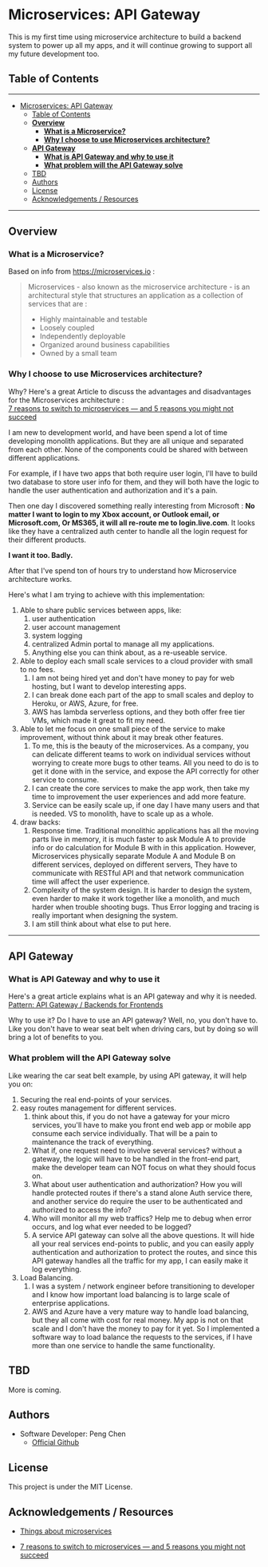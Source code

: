 # Microservices: API Gateway

This is my first time using microservice architecture to build a backend system to power up all my apps, and it will continue growing to support all my future development too.

## Table of Contents

---

- [Microservices: API Gateway](#microservices-api-gateway)
  - [Table of Contents](#table-of-contents)
  - [**Overview**](#overview)
    - [**What is a Microservice?**](#what-is-a-microservice)
    - [**Why I choose to use Microservices architecture?**](#why-i-choose-to-use-microservices-architecture)
  - [**API Gateway**](#api-gateway)
    - [**What is API Gateway and why to use it**](#what-is-api-gateway-and-why-to-use-it)
    - [**What problem will the API Gateway solve**](#what-problem-will-the-api-gateway-solve)
  - [TBD](#tbd)
  - [Authors](#authors)
  - [License](#license)
  - [Acknowledgements / Resources](#acknowledgements--resources)

---

## **Overview**

### **What is a Microservice?**

Based on info from <https://microservices.io> :
>Microservices - also known as the microservice architecture - is an architectural style that structures an application as a collection of services that are :
>
> - Highly maintainable and testable
> - Loosely coupled
> - Independently deployable
> - Organized around business capabilities
> - Owned by a small team

### **Why I choose to use Microservices architecture?**

Why? Here's a great Article to discuss the advantages and disadvantages for the Microservices architecture :  
[7 reasons to switch to microservices — and 5 reasons you might not succeed](https://www.cio.com/article/3201193/7-reasons-to-switch-to-microservices-and-5-reasons-you-might-not-succeed.html)

I am new to development world, and have been spend a lot of time developing monolith applications. But they are all unique and separated from each other. None of the components could be shared with between different applications.

For example, if I have two apps that both require user login, I'll have to build two database to store user info for them, and they will both have the logic to handle the user authentication and authorization and it's a pain.

Then one day I discovered something really interesting from Microsoft : **No matter I want to login to my Xbox account, or Outlook email, or Microsoft.com, Or MS365, it will all re-route me to login.live.com**.
It looks like they have a centralized auth center to handle all the login request for their different products.

**I want it too. Badly.**

 After that I've spend ton of hours try to understand how Microservice architecture works.

Here's what I am trying to achieve with this implementation:

1. Able to share public services between apps, like:
   1. user authentication
   2. user account management
   3. system logging
   4. centralized Admin portal to manage all my applications.
   5. Anything else you can think about, as a re-useable service.
2. Able to deploy each small scale services to a cloud provider with small to no fees.
   1. I am not being hired yet and don't have money to pay for web hosting, but I want to develop interesting apps.
   2. I can break done each part of the app to small scales and deploy to Heroku, or AWS, Azure, for free.
   3. AWS has lambda serverless options, and they both offer free tier VMs, which made it great to fit my need.
3. Able to let me focus on one small piece of the service to make improvement, without think about it may break other features.
   1. To me, this is the beauty of the microservices. As a company, you can delicate different teams to work on individual services without worrying to create more bugs to other teams. All you need to do is to get it done with in the service, and expose the API correctly for other service to consume.
   2. I can create the core services to make the app work, then take my time to improvement the user experiences and add more feature.
   3. Service can be easily scale up, if one day I have many users and that is needed. VS to monolith, have to scale up as a whole.
4. draw backs:
   1. Response time. Traditional monolithic applications has all the moving parts live in memory, it is much faster to ask Module A to provide info or do calculation for Module B with in this application.  However, Microservices physically separate Module A and Module B on different services, deployed on different servers, They have to communicate with RESTful API and that network communication time will affect the user experience.
   2. Complexity of the system design. It is harder to design the system, even harder to make it work together like a monolith, and much harder when trouble shooting bugs. Thus Error logging and tracing is really important when designing the system.
   3. I am still think about what else to put here.

---

## **API Gateway**

### **What is API Gateway and why to use it**

Here's a great article explains what is an API gateway and why it is needed.  
[Pattern: API Gateway / Backends for Frontends](https://microservices.io/patterns/apigateway.html)

Why to use it? Do I have to use an API gateway? Well, no, you don't have to. Like you don't have to wear seat belt when driving cars, but by doing so will bring a lot of benefits to you.

### **What problem will the API Gateway solve**

Like wearing the car seat belt example, by using API gateway, it will help you on:

1. Securing the real end-points of your services.
2. easy routes management for different services.
   1. think about this, if you do not have a gateway for your micro services, you'll have to make you front end web app or mobile app consume each service individually. That will be a pain to maintenance the track of everything.
   2. What if, one request need to involve several services? without a gateway, the logic will have to be handled in the front-end part, make the developer team can NOT focus on what they should focus on.
   3. What about user authentication and authorization? How you will handle protected routes if there's a stand alone Auth service there, and another service do require the user to be authenticated and authorized to access the info?
   4. Who will monitor all my web traffics? Help me to debug when error occurs, and log what ever needed to be logged? 
   5. A service API gateway can solve all the above questions. It will hide all your real services end-points to public, and you can easily apply authentication and authorization to protect the routes, and since this API gateway handles all the traffic for my app, I can easily make it log everything.
3. Load Balancing.
   1. I was a system / network engineer before transitioning to  developer and I know how important load balancing is to large scale of enterprise applications.
   2. AWS and Azure have a very mature way to handle load balancing, but they all come with cost for real money. My app is not on that scale and I don't have the money to pay for it yet. So I implemented a software way to load balance the requests to the services, if I have more than one service to handle the same functionality.  

## TBD

More is coming.

## Authors

- Software Developer: Peng Chen
  - [Official Github](https://github.com/PengChen11)

## License

This project is under the MIT License.

## Acknowledgements / Resources

- [Things about microservices](https://microservices.io)

- [7 reasons to switch to microservices — and 5 reasons you might not succeed](https://www.cio.com/article/3201193/7-reasons-to-switch-to-microservices-and-5-reasons-you-might-not-succeed.html)